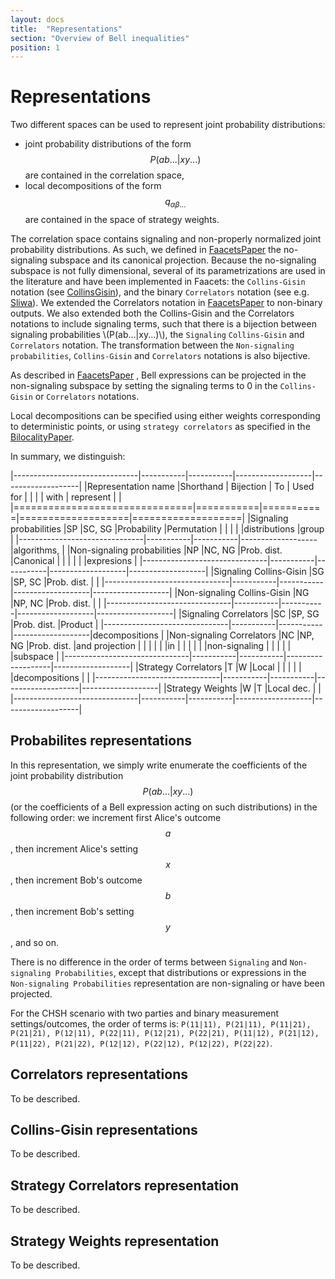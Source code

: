```yaml
---
layout: docs
title:  "Representations"
section: "Overview of Bell inequalities"
position: 1
---
```


# Representations

Two different spaces can be used to represent joint probability
distributions:

-   joint probability distributions of the form $$P(ab...|xy...)$$ are
    contained in the correlation space,
-   local decompositions of the form $$q_{\alpha \beta ...}$$ are
    contained in the space of strategy weights.

The correlation space contains signaling and non-properly normalized
joint probability distributions. As such, we defined in
[FaacetsPaper](http://www.arxiv.org) the no-signaling subspace and its
canonical projection. Because the no-signaling subspace is not fully
dimensional, several of its parametrizations are used in the literature
and have been implemented in Faacets: the `Collins-Gisin` notation (see
[CollinsGisin](http://dx.doi.org/10.1088/0305-4470/37/5/021)), and the
binary `Correlators` notation (see e.g.
[Sliwa](http://dx.doi.org/10.1016/S0375-9601(03)01115-0)). We extended
the Correlators notation in [FaacetsPaper](https://arxiv.org/abs/1404.1306) to
non-binary outputs. We also extended both the Collins-Gisin and the
Correlators notations to include signaling terms, such that there is a
bijection between signaling probabilities \\(P(ab...|xy...)\\), the
`Signaling` `Collins-Gisin` and `Correlators` notation. The
transformation between the `Non-signaling` `probabilities`,
`Collins-Gisin` and `Correlators` notations is also bijective.

As described in [FaacetsPaper](https://arxiv.org/abs/1404.1306) , Bell expressions
can be projected in the non-signaling subspace by setting the signaling
terms to 0 in the `Collins-Gisin` or `Correlators` notations.

Local decompositions can be specified using either weights corresponding
to deterministic points, or using `strategy correlators` as specified in
the [BilocalityPaper](http://dx.doi.org/10.1103/PhysRevA.85.032119).

In summary, we distinguish:

|-------------------------------|-----------|-----------|-------------------|-------------------|
|Representation name            |Shorthand  | Bijection |    To             | Used for          |
|                               |           |   with    | represent         |                   |
|===============================|===========|===========|===================|===================|
|Signaling probabilities        |SP         |SC, SG     |Probability        |Permutation        |
|                               |           |           |distributions      |group              |
|-------------------------------|-----------|-----------|-------------------|algorithms,        |
|Non-signaling probabilities    |NP         |NC, NG     |Prob. dist.        |Canonical          |
|                               |           |           |                   |expresions         |
|-------------------------------|-----------|-----------|-------------------|-------------------|
|Signaling Collins-Gisin        |SG         |SP, SC     |Prob. dist.        |                   |
|-------------------------------|-----------|-----------|-------------------|-------------------|
|Non-signaling Collins-Gisin    |NG         |NP, NC     |Prob. dist.        |                   |
|-------------------------------|-----------|-----------|-------------------|-------------------|
|Signaling Correlators          |SC         |SP, SG     |Prob. dist.        |Product            |
|-------------------------------|-----------|-----------|-------------------|decompositions     |
|Non-signaling Correlators      |NC         |NP, NG     |Prob. dist.        |and projection     |
|                               |           |           |                   |in                 |
|                               |           |           |                   |non-signaling      |
|                               |           |           |                   |subspace           |
|-------------------------------|-----------|-----------|-------------------|-------------------|
|Strategy Correlators           |T          |W          |Local              |                   |
|                               |           |           |decompositions     |                   |
|-------------------------------|-----------|-----------|-------------------|-------------------|
|Strategy Weights               |W          |T          |Local dec.         |                   |
|-------------------------------|-----------|-----------|-------------------|-------------------|


Probabilites representations
----------------------------

In this representation, we simply write enumerate the coefficients of
the joint probability distribution $$P(ab...|xy...)$$ (or the coefficients
of a Bell expression acting on such distributions) in the following
order: we increment first Alice's outcome $$a$$, then increment Alice's
setting $$x$$, then increment Bob's outcome $$b$$, then increment Bob's
setting $$y$$, and so on.

There is no difference in the order of terms between `Signaling` and
`Non-signaling Probabilities`, except that distributions or expressions
in the `Non-signaling Probabilities` representation are non-signaling or
have been projected.

For the CHSH scenario with two parties and binary measurement
settings/outcomes, the order of terms is:
`P(11|11), P(21|11), P(11|21), P(21|21), P(12|11), P(22|11), P(12|21), P(22|21), P(11|12), P(21|12), P(11|22), P(21|22), P(12|12), P(22|12), P(12|22), P(22|22)`.

Correlators representations
---------------------------

To be described.

Collins-Gisin representations
-----------------------------

To be described.

Strategy Correlators representation
-----------------------------------

To be described.

Strategy Weights representation
-------------------------------

To be described.